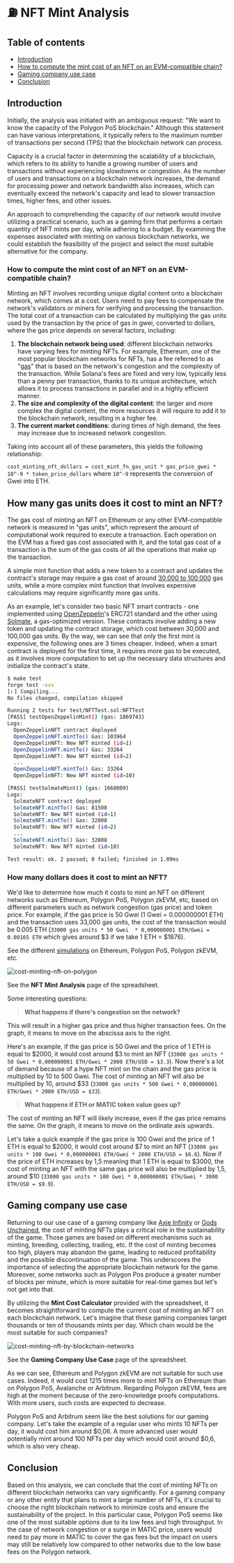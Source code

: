 # ⛽️ NFT Mint Analysis

## Table of contents

- [Introduction](#introduction)
- [How to compute the mint cost of an NFT on an EVM-compatible chain?](#how-to-compute-the-mint-cost-of-an-nft-on-an-evm-compatible-chain)
- [Gaming company use case](#gaming-company-use-case)
- [Conclusion](#conclusion)

## Introduction

Initially, the analysis was initiated with an ambiguous request: "We want to know the capacity of the Polygon PoS blockchain." Although this statement can have various interpretations, it typically refers to the maximum number of transactions per second (TPS) that the blockchain network can process.

Capacity is a crucial factor in determining the scalability of a blockchain, which refers to its ability to handle a growing number of users and transactions without experiencing slowdowns or congestion. As the number of users and transactions on a blockchain network increases, the demand for processing power and network bandwidth also increases, which can eventually exceed the network's capacity and lead to slower transaction times, higher fees, and other issues.

An approach to comprehending the capacity of our network would involve utilizing a practical scenario, such as a gaming firm that performs a certain quantity of NFT mints per day, while adhering to a budget. By examining the expenses associated with minting on various blockchain networks, we could establish the feasibility of the project and select the most suitable alternative for the company.

### How to compute the mint cost of an NFT on an EVM-compatible chain?

Minting an NFT involves recording unique digital content onto a blockchain network, which comes at a cost. Users need to pay fees to compensate the network's validators or miners for verifying and processing the transaction. The total cost of a transaction can be calculated by multiplying the gas units used by the transaction by the price of gas in gwei, converted to dollars, where the gas price depends on several factors, including:

1. **The blockchain network being used**: different blockchain networks have varying fees for minting NFTs. For example, Ethereum, one of the most popular blockchain networks for NFTs, has a fee referred to as "[gas](https://ethereum.org/en/developers/docs/gas/#what-is-gas)" that is based on the network's congestion and the complexity of the transaction. While Solana's fees are fixed and very low, typically less than a penny per transaction, thanks to its unique architecture, which allows it to process transactions in parallel and in a highly efficient manner.
2. **The size and complexity of the digital content**: the larger and more complex the digital content, the more resources it will require to add it to the blockchain network, resulting in a higher fee.
3. **The current market conditions**: during times of high demand, the fees may increase due to increased network congestion.

Taking into account all of these parameters, this yields the following relationship:

`cost_minting_nft_dollars = cost_mint_fn_gas_unit * gas_price_gwei * 10^-9 * token_price_dollars` where `10^-9` represents the conversion of Gwei into ETH.

## How many gas units does it cost to mint an NFT?

The gas cost of minting an NFT on Ethereum or any other EVM-compatible network is measured in "gas units", which represent the amount of computational work required to execute a transaction. Each operation on the EVM has a fixed gas cost associated with it, and the total gas cost of a transaction is the sum of the gas costs of all the operations that make up the transaction.

A simple mint function that adds a new token to a contract and updates the contract's storage may require a gas cost of around [30,000 to 100,000](#annex) gas units, while a more complex mint function that involves expensive calculations may require significantly more gas units.

As an example, let's consider two basic NFT smart contracts - one implemented using [OpenZeppelin](https://github.com/OpenZeppelin/openzeppelin-contracts/blob/master/contracts/token/ERC721/ERC721.sol)'s ERC721 standard and the other using [Solmate](https://github.com/transmissions11/solmate/blob/main/src/tokens/ERC721.sol), a gas-optimized version. These contracts involve adding a new token and updating the contract storage, which cost between 30,000 and 100,000 gas units. By the way, we can see that only the first mint is expensive, the following ones are 3 times cheaper. Indeed, when a smart contract is deployed for the first time, it requires more gas to be executed, as it involves more computation to set up the necessary data structures and initialize the contract's state.

```sh
$ make test
forge test -vvv
[⠆] Compiling...
No files changed, compilation skipped

Running 2 tests for test/NFTTest.sol:NFTTest
[PASS] testOpenZeppelinMint() (gas: 1869743)
Logs:
  OpenZeppelinNFT contract deployed
  OpenZeppelinNFT.mintTo() Gas: 103964
  OpenZeppelinNFT: New NFT minted (id=1)
  OpenZeppelinNFT.mintTo() Gas: 33264
  OpenZeppelinNFT: New NFT minted (id=2)
  ...
  OpenZeppelinNFT.mintTo() Gas: 33264
  OpenZeppelinNFT: New NFT minted (id=10)

[PASS] testSolmateMint() (gas: 1668009)
Logs:
  SolmateNFT contract deployed
  SolmateNFT.mintTo() Gas: 81508
  SolmateNFT: New NFT minted (id=1)
  SolmateNFT.mintTo() Gas: 32808
  SolmateNFT: New NFT minted (id=2)
  ...
  SolmateNFT.mintTo() Gas: 32808
  SolmateNFT: New NFT minted (id=10)

Test result: ok. 2 passed; 0 failed; finished in 1.09ms
```

### How many dollars does it cost to mint an NFT?

We'd like to determine how much it costs to mint an NFT on different networks such as Ethereum, Polygon PoS, Polygon zkEVM, etc, based on different parameters such as network congestion (gas price) and token price. For example, if the gas price is 50 Gwei (1 Gwei = 0.000000001 ETH) and the transaction uses 33,000 gas units, the cost of the transaction would be 0.005 ETH (`33000 gas units * 50 Gwei  * 0,000000001 ETH/Gwei = 0.00165 ETH` which gives around $3 if we take 1 ETH = $1876).

See the different [simulations](https://docs.google.com/spreadsheets/d/1_9Q4mjAuSerGAkaC6Skc4FWgRqJMzQMO7kpNnJLWz7o/edit?usp=sharing) on Ethereum, Polygon PoS, Polygon zkEVM, etc.

![cost-minting-nft-on-polygon](doc/cost-minting-nft-polygon.png)

See the **NFT Mint Analysis** page of the spreadsheet.

Some interesting questions:

> **What happens if there's congestion on the network?**

This will result in a higher gas price and thus higher transaction fees. On the graph, it means to move on the abscissa axis to the right.

Here's an example, if the gas price is 50 Gwei and the price of 1 ETH is equal to $2000, it would cost around $3 to mint an NFT (`33000 gas units * 50 Gwei * 0,000000001 ETH/Gwei * 2000 ETH/USD = $3.3`). Now there's a lot of demand because of a hype NFT mint on the chain and the gas price is multiplied by 10 to 500 Gwei. The cost of minting an NFT will also be multiplied by 10, around $33 (`33000 gas units * 500 Gwei * 0,000000001 ETH/Gwei * 2000 ETH/USD = $33`).

> **What happens if ETH or MATIC token value goes up?**

The cost of minting an NFT will likely increase, even if the gas price remains the same. On the graph, it means to move on the ordinate axis upwards.

Let's take a quick example if the gas price is 100 Gwei and the price of 1 ETH is equal to $2000, it would cost around $7 to mint an NFT (`33000 gas units * 100 Gwei * 0,000000001 ETH/Gwei * 2000 ETH/USD = $6.6`). Now if the price of ETH increases by 1,5 meaning that 1 ETH is equal to $3000, the cost of minting an NFT with the same gas price will also be multiplied by 1,5, around $10 (`33000 gas units * 100 Gwei * 0,000000001 ETH/Gwei * 3000 ETH/USD = $9.9`).

## Gaming company use case

Returning to our use case of a gaming company like [Axie Infinity](https://axieinfinity.com/) or [Gods Unchained](https://godsunchained.com/), the cost of minting NFTs plays a critical role in the sustainability of the game. Those games are based on different mechanisms such as minting, breeding, collecting, trading, etc. If the cost of minting becomes too high, players may abandon the game, leading to reduced profitability and the possible discontinuation of the game. This underscores the importance of selecting the appropriate blockchain network for the game. Moreover, some networks such as Polygon Pos produce a greater number of blocks per minute, which is more suitable for real-time games but let's not get into that.

By utilizing the **Mint Cost Calculator** provided with the spreadsheet, it becomes straightforward to compute the current cost of minting an NFT on each blockchain network. Let's imagine that these gaming companies target thousands or ten of thousands mints per day. Which chain would be the most suitable for such companies?

![cost-minting-nft-by-blockchain-networks](doc/cost-minting-nft-by-blockchain-networks.png)

See the **Gaming Company Use Case** page of the spreadsheet.

As we can see, Ethereum and Polygon zkEVM are not suitable for such use cases. Indeed, it would cost 1215 times more to mint NFTs on Ethereum than on Polygon PoS, Avalanche or Arbitrum. Regarding Polygon zkEVM, fees are high at the moment because of the zero-knowledge proofs computations. With more users, such costs are expected to decrease.

Polygon PoS and Arbitrum seem like the best solutions for our gaming company. Let's take the example of a regular user who mints 10 NFTs per day, it would cost him around $0,06. A more advanced user would potentially mint around 100 NFTs per day which would cost around $0,6, which is also very cheap.

## Conclusion

Based on this analysis, we can conclude that the cost of minting NFTs on different blockchain networks can vary significantly. For a gaming company or any other entity that plans to mint a large number of NFTs, it's crucial to choose the right blockchain network to minimize costs and ensure the sustainability of the project. In this particular case, Polygon PoS seems like one of the most suitable options due to its low fees and high throughput. In the case of network congestion or a surge in MATIC price, users would need to pay more in MATIC to cover the gas fees but the impact on users may still be relatively low compared to other networks due to the low base fees on the Polygon network.
